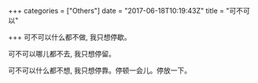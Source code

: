 +++
categories = ["Others"]
date = "2017-06-18T10:19:43Z"
title = "可不可以"

+++
可不可以什么都不做, 我只想停歇。

可不可以哪儿都不去, 我只想停留。

可不可以什么都不想, 我只想停靠。停顿一会儿。停放一下。